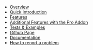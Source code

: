 * [Overview][1]
* [Quick Introduction][2]
* [Features][3]
* [Additional Features with the Pro Addon][4]
* [Tests & Examples][12]
* [Github Page][21]
* [Documentation][10]
* [How to report a problem][11]

 [1]: https://nextgenthemes.com/advanced-responsive-video-embedder-pro/
 [2]: https://nextgenthemes.com/advanced-responsive-video-embedder-pro/#quick-introduction
 [3]: https://nextgenthemes.com/advanced-responsive-video-embedder-pro/#features
 [4]: https://nextgenthemes.com/advanced-responsive-video-embedder-pro/#additional-features-with-the-pro-addon
 [10]: https://nextgenthemes.com/advanced-responsive-video-embedder-pro/documentation/
 [11]: https://nextgenthemes.com/advanced-responsive-video-embedder-pro/reporting-issues-for-advanced-responsive-video-embedder/
 [12]: https://nextgenthemes.com/advanced-responsive-video-embedder-pro/tests-and-examples/
 [21]: https://github.com/nextgenthemes/advanced-responsive-video-embedder